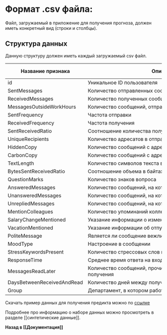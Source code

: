 # Формат .csv файла:
Файл, загружаемый в приложение для получения прогноза, должен иметь конкретный вид (строки и столбцы).

## Структура данных
Данную структуру должен иметь каждый загружаемый csv файл.

| Название признака          | Описание признака                                                       | Распределение признака | Формат значений | 
| -------------------------- | ----------------------------------------------------------------------- | ---------------------- | --------------- | 
| id                         | Уникальное ID пользователя                                              | -                      | int             |
| SentMessages               | Количество отправленных сообщений                                       | Пуассона               | int             | 
| ReceivedMessages           | Количество полученных сообщений                                         | Пуассона               | int             | 
| MessagesOutsideWorkHours   | Количество сообщений, отправленных вне рабочего дня                     | Пуассона               | int             | 
| SentFrequency              | Частота отправки                                                        | Пуассона               | int             | 
| ReceivedFrequency          | Частота получения                                                       | Пуассона               | int             |
| SentReceivedRatio          | Соотношение количества полученных и отправленных сообщений              | Равномерное            | float           | 
| UniqueRecipients           | Количество адресатов в отправляемых сообщениях                          | Пуассона               | int             |  
| HiddenCopy                 | Количество сообщений с адресатами в поле «скрытая копия»                | Экспоненциальное       | int             |  
| CarbonCopy                 | Количество сообщений с адресатами в поле «копия»                        | Экспоненциальное       | int             |  
| TextLength                 | Количество символов текста в исходящих сообщениях                       | Логнормальное          | int             |   
| BytesSentReceivedRatio     | Соотношение объема в байтах получаемых и отправляемых сообщений         | Равномерное            | float           |  
| QuestionMarks              | Количество знаков вопроса                                               | Равномерное            | int             | 
| AnsweredMessages           | Количество сообщений, на которые пользователь получил ответ             | Нормальное             | int             |  
| UnansweredMessages         | Количество сообщений, на которые сотрудник не получил ответа            | Нормальное             | int             |  
| UnrepliedMessages          | Количество сообщений, на которые сотрудник сам не ответил               | Нормальное             | int             | 
| MentionColleagues          | Количество упоминаний коллег                                            | Нормальное             | int             | 
| SalaryChangeMentioned      | Указание информации о изменении зарплаты                                | Случайное              | int             |  
| VacationMentioned          | Указание информации об отпуске                                          | Случайное              | int             | 
| PoliteMessage              | Является ли сообщение вежливым?                                         | Случайное              | int             |  
| MoodType                   | Настроение в сообщении                                                  | Случайное              | int             | 
| StressKeywordsPresent      | Количество стрессовых слов в письме                                     | Нормальное             | int             |  
| ResponseTime               | Среднее время ответа на входящие сообщения                              | Нормальное             | int             | 
| MessagesReadLater          | Количество сообщений, прочитанных спустя 4 часа и более после получения | Нормальное             | int             |  
| DaysBetweenReceivedAndRead | Количество дней между получением и прочтением письма                    | Нормальное             | int             |  
| Group                      | Департамент, в котором работает пользователь                            | -                      | str             |  

Скачать пример данных для получения предикта можно по [ссылке](https://drive.google.com/file/d/14vt5hDdWAM-828vza9QQMP4u1GlVQ8kn/view?usp=sharing)

Подробнее про информацию о наборе данных можно просмотреть в разделе [[синтетические данные]].

**Назад в [[Документация]]**